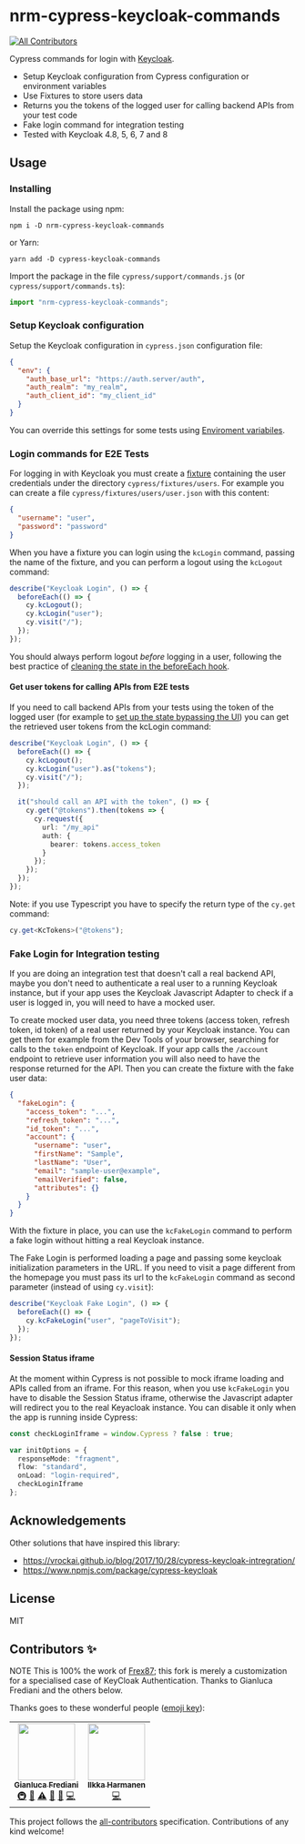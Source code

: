 # nrm-cypress-keycloak-commands

<!-- ALL-CONTRIBUTORS-BADGE:START - Do not remove or modify this section -->

[![All Contributors](https://img.shields.io/badge/all_contributors-2-orange.svg?style=flat-square)](#contributors-)

<!-- ALL-CONTRIBUTORS-BADGE:END -->

Cypress commands for login with [Keycloak](https://www.keycloak.org/).

- Setup Keycloak configuration from Cypress configuration or environment variables
- Use Fixtures to store users data
- Returns you the tokens of the logged user for calling backend APIs from your test code
- Fake login command for integration testing
- Tested with Keycloak 4.8, 5, 6, 7 and 8

## Usage

### Installing

Install the package using npm:

```
npm i -D nrm-cypress-keycloak-commands
```

or Yarn:

```
yarn add -D cypress-keycloak-commands
```

Import the package in the file `cypress/support/commands.js` (or `cypress/support/commands.ts`):

```typescript
import "nrm-cypress-keycloak-commands";
```

### Setup Keycloak configuration

Setup the Keycloak configuration in `cypress.json` configuration file:

```json
{
  "env": {
    "auth_base_url": "https://auth.server/auth",
    "auth_realm": "my_realm",
    "auth_client_id": "my_client_id"
  }
}
```

You can override this settings for some tests using [Enviroment variabiles](https://docs.cypress.io/guides/guides/environment-variables.html).

### Login commands for E2E Tests

For logging in with Keycloak you must create a [fixture](https://docs.cypress.io/api/commands/fixture.html) containing the user credentials under the directory `cypress/fixtures/users`. For example you can create a file `cypress/fixtures/users/user.json` with this content:

```json
{
  "username": "user",
  "password": "password"
}
```

When you have a fixture you can login using the `kcLogin` command, passing the name of the fixture, and you can perform a logout using the `kcLogout` command:

```typescript
describe("Keycloak Login", () => {
  beforeEach(() => {
    cy.kcLogout();
    cy.kcLogin("user");
    cy.visit("/");
  });
});
```

You should always perform logout _before_ logging in a user, following the best practice of [cleaning the state in the beforeEach hook](https://docs.cypress.io/guides/references/best-practices.html#Using-after-or-afterEach-hooks).

#### Get user tokens for calling APIs from E2E tests

If you need to call backend APIs from your tests using the token of the logged user (for example to [set up the state bypassing the UI](https://docs.cypress.io/guides/getting-started/testing-your-app.html#Bypassing-your-UI)) you can get the retrieved user tokens from the kcLogin command:

```typescript
describe("Keycloak Login", () => {
  beforeEach(() => {
    cy.kcLogout();
    cy.kcLogin("user").as("tokens");
    cy.visit("/");
  });

  it("should call an API with the token", () => {
    cy.get("@tokens").then(tokens => {
      cy.request({
        url: "/my_api"
        auth: {
          bearer: tokens.access_token
        }
      });
    });
  });
});
```

Note: if you use Typescript you have to specify the return type of the `cy.get` command:

```typescript
cy.get<KcTokens>("@tokens");
```

### Fake Login for Integration testing

If you are doing an integration test that doesn't call a real backend API, maybe you don't need to authenticate a real user to a running Keycloak instance, but if your app uses the Keycloak Javascript Adapter to check if a user is logged in, you will need to have a mocked user.

To create mocked user data, you need three tokens (access token, refresh token, id token) of a real user returned by your Keycloak instance. You can get them for example from the Dev Tools of your browser, searching for calls to the `token` endpoint of Keycloak. If your app calls the `/account` endpoint to retrieve user information you will also need to have the response returned for the API. Then you can create the fixture with the fake user data:

```json
{
  "fakeLogin": {
    "access_token": "...",
    "refresh_token": "...",
    "id_token": "...",
    "account": {
      "username": "user",
      "firstName": "Sample",
      "lastName": "User",
      "email": "sample-user@example",
      "emailVerified": false,
      "attributes": {}
    }
  }
}
```

With the fixture in place, you can use the `kcFakeLogin` command to perform a fake login without hitting a real Keycloak instance.

The Fake Login is performed loading a page and passing some keycloak initialization parameters in the URL. If you need to visit a page different from the homepage you must pass its url to the `kcFakeLogin` command as second parameter (instead of using `cy.visit`):

```typescript
describe("Keycloak Fake Login", () => {
  beforeEach(() => {
    cy.kcFakeLogin("user", "pageToVisit");
  });
});
```

#### Session Status iframe

At the moment within Cypress is not possible to mock iframe loading and APIs called from an iframe. For this reason, when you use `kcFakeLogin` you have to disable the Session Status iframe, otherwise the Javascript adapter will redirect you to the real Keyacloak instance. You can disable it only when the app is running inside Cypress:

```typescript
const checkLoginIframe = window.Cypress ? false : true;

var initOptions = {
  responseMode: "fragment",
  flow: "standard",
  onLoad: "login-required",
  checkLoginIframe
};
```

## Acknowledgements

Other solutions that have inspired this library:

- https://vrockai.github.io/blog/2017/10/28/cypress-keycloak-intregration/
- https://www.npmjs.com/package/cypress-keycloak

## License

MIT

## Contributors ✨

NOTE This is 100% the work of [Frex87](https://github.com/Fredx87); this fork is merely a customization for a specialised case of KeyCloak Authentication. Thanks to Gianluca Frediani and the others below.

Thanks goes to these wonderful people ([emoji key](https://allcontributors.org/docs/en/emoji-key)):

<!-- ALL-CONTRIBUTORS-LIST:START - Do not remove or modify this section -->
<!-- prettier-ignore-start -->
<!-- markdownlint-disable -->
<table>
  <tr>
    <td align="center"><a href="https://github.com/Fredx87"><img src="https://avatars2.githubusercontent.com/u/13420283?v=4" width="100px;" alt=""/><br /><sub><b>Gianluca Frediani</b></sub></a><br /><a href="#infra-Fredx87" title="Infrastructure (Hosting, Build-Tools, etc)">🚇</a> <a href="#tool-Fredx87" title="Tools">🔧</a> <a href="https://github.com/Fredx87/cypress-keycloak-commands/commits?author=Fredx87" title="Tests">⚠️</a> <a href="https://github.com/Fredx87/cypress-keycloak-commands/commits?author=Fredx87" title="Documentation">📖</a> <a href="#ideas-Fredx87" title="Ideas, Planning, & Feedback">🤔</a> <a href="https://github.com/Fredx87/cypress-keycloak-commands/commits?author=Fredx87" title="Code">💻</a></td>
    <td align="center"><a href="https://github.com/groie"><img src="https://avatars3.githubusercontent.com/u/5516998?v=4" width="100px;" alt=""/><br /><sub><b>Ilkka Harmanen</b></sub></a><br /><a href="https://github.com/Fredx87/cypress-keycloak-commands/commits?author=groie" title="Code">💻</a></td>
  </tr>
</table>

<!-- markdownlint-enable -->
<!-- prettier-ignore-end -->

<!-- ALL-CONTRIBUTORS-LIST:END -->

This project follows the [all-contributors](https://github.com/all-contributors/all-contributors) specification. Contributions of any kind welcome!

